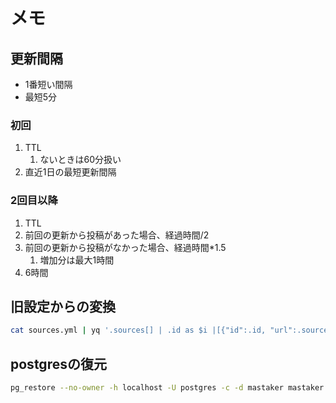 # メモ

## 更新間隔

* 1番短い間隔
* 最短5分

### 初回
1. TTL
   1. ないときは60分扱い
2. 直近1日の最短更新間隔

### 2回目以降

1. TTL
2. 前回の更新から投稿があった場合、経過時間/2
4. 前回の更新から投稿がなかった場合、経過時間*1.5
   1. 増加分は最大1時間
5. 6時間


## 旧設定からの変換

```sh
cat sources.yml | yq '.sources[] | .id as $i |[{"id":.id, "url":.source.feed, "token":.dest.mastodon.token, "tag":{"always":[], "ignore":.source.remote_keyword.ignore, "replace":.source.remote_keyword.replace_rules, "xpath":.source.remote_xpath_tags}}]'
```

## postgresの復元

```sh
pg_restore --no-owner -h localhost -U postgres -c -d mastaker mastaker.dump
```
